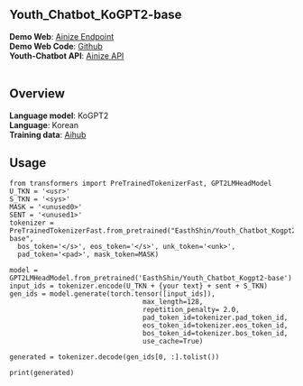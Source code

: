 ## Youth_Chatbot_KoGPT2-base

**Demo Web**: [Ainize Endpoint](https://main-youth-chatbot-ko-gpt2-base-east-h-shin.endpoint.ainize.ai/)
<br>
**Demo Web Code**: [Github](https://github.com/EastHShin/Youth_Chatbot_KoGPT2-base)
<br>
**Youth-Chatbot API**: [Ainize API](https://ainize.ai/EastHShin/Youth_Chatbot_KoGPT2-base_API?branch=main)
<br>
<br>

## Overview
**Language model**: KoGPT2
<br>
**Language**: Korean
<br>
**Training data**: [Aihub](https://aihub.or.kr/aidata/7978)

## Usage
```
from transformers import PreTrainedTokenizerFast, GPT2LMHeadModel
U_TKN = '<usr>'
S_TKN = '<sys>'
MASK = '<unused0>'
SENT = '<unused1>'
tokenizer = PreTrainedTokenizerFast.from_pretrained("EasthShin/Youth_Chatbot_Kogpt2-base",
  bos_token='</s>', eos_token='</s>', unk_token='<unk>',
  pad_token='<pad>', mask_token=MASK)

model = GPT2LMHeadModel.from_pretrained('EasthShin/Youth_Chatbot_Kogpt2-base')
input_ids = tokenizer.encode(U_TKN + {your text} + sent + S_TKN)
gen_ids = model.generate(torch.tensor([input_ids]),
                                 max_length=128,
                                 repetition_penalty= 2.0,
                                 pad_token_id=tokenizer.pad_token_id,
                                 eos_token_id=tokenizer.eos_token_id,
                                 bos_token_id=tokenizer.bos_token_id,
                                 use_cache=True)

generated = tokenizer.decode(gen_ids[0, :].tolist())

print(generated)
```
